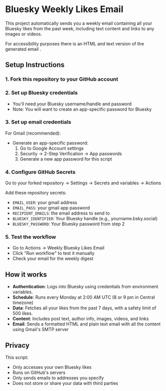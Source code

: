 # Bluesky Weekly Likes Email

This project automatically sends you a weekly email containing all your Bluesky likes from the past week, including text content and links to any images or videos.

For accessibility purposes there is an HTML and text version of the generated email .

## Setup Instructions

### 1. Fork this repository to your GitHub account

### 2. Set up Bluesky credentials
- You'll need your Bluesky username/handle and password
- Note: You will want to create an app-specific password for Bluesky

### 3. Set up email credentials
For Gmail (recommended):
- Generate an app-specific password:
  1. Go to Google Account settings
  2. Security → 2-Step Verification → App passwords
  3. Generate a new app password for this script

### 4. Configure GitHub Secrets
Go to your forked repository → Settings → Secrets and variables → Actions

Add these repository secrets:

- `EMAIL_USER`: your gmail address
- `EMAIL_PASS`: your gmail app password
- `RECIPIENT_EMAILS`: the email address to send to
- `BLUESKY_IDENTIFIER`: Your Bluesky handle (e.g., yourname.bsky.social)
- `BLUESKY_PASSWORD`: Your Bluesky password from step 2

### 5. Test the workflow
- Go to Actions → Weekly Bluesky Likes Email
- Click "Run workflow" to test it manually
- Check your email for the weekly digest

## How it works

- **Authentication**: Logs into Bluesky using credentials from environment variables.
- **Schedule**: Runs every Monday at 2:00 AM UTC (8 or 9 pm in Central timezone)
- **Data**: Fetches all your likes from the past 7 days, with a safety limit of 500 likes.
- **Content**: Includes post text, author info, images, videos, and links
- **Email**: Sends a formatted HTML and plain text email with all the content using Gmail's SMTP server

## Privacy

This script:
- Only accesses your own Bluesky likes
- Runs on GitHub's servers
- Only sends emails to addresses you specify
- Does not store or share your data with third parties
